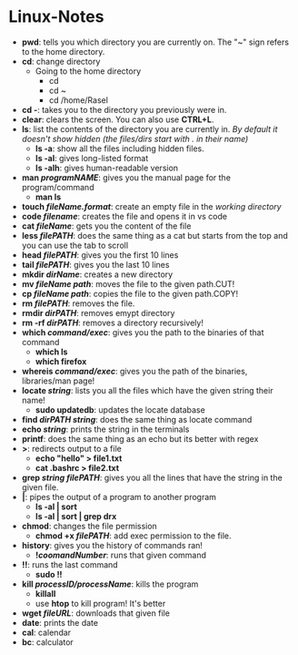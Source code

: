 # Linux-Notes

- **pwd**: tells you which directory you are currently on. The "~" sign refers to the home directory. 
- **cd**: change directory
  - Going to the home directory
    - cd 
    - cd ~
    - cd /home/Rasel
- **cd -**: takes you to the directory you previously were in.
- **clear**: clears the screen. You can also use **CTRL+L**.
- **ls**: list the contents of the directory you are currently in. *By default it doesn't show hidden (the files/dirs start with . in their name)*
  - **ls -a**: show all the files including hidden files.
  - **ls -al**: gives long-listed format
  - **ls -alh**: gives human-readable version 
- **man *programNAME***: gives you the manual page for the program/command
  - **man ls**
- **touch *fileName.format***: create an empty file in the *working directory*
- **code *filename***: creates the file and opens it in vs code
- **cat *fileName***: gets you the content of the file
- **less *filePATH***: does the same thing as a cat but starts from the top and you can use the tab to scroll
- **head *filePATH***: gives you the first 10 lines
- **tail *filePATH***: gives you the last 10 lines
- **mkdir *dirName***: creates a new directory
- **mv *fileName* *path***: moves the file to the given path.CUT!
- **cp *fileName* *path***: copies the file to the given path.COPY!
- **rm *filePATH***: removes the file.
- **rmdir *dirPATH***: removes emypt directory
- **rm -rf *dirPATH***: removes a directory recursively!
- **which *command/exec***: gives you the path to the binaries of that command
  - **which ls**
  - **which firefox**
- **whereis *command/exec***: gives you the path of the binaries, libraries/man page!
- **locate *string***: lists you all the files which have the given string their name!
  - **sudo updatedb**: updates the locate database
- **find *dirPATH* *string***: does the same thing as locate command
- **echo *string***: prints the string in the terminals
- **printf**: does the same thing as an echo but its better with regex
- **>**: redirects output to a file
  - **echo "hello" > file1.txt**
  - **cat .bashrc > file2.txt**
- **grep *string* *filePATH***: gives you all the lines that have the string in the given file.
- **|**: pipes the output of a program to another program
  - **ls -al | sort**
  - **ls -al | sort | grep drx**
- **chmod**: changes the file permission
  - **chmod +x *filePATH***: add exec permission to the file.
- **history**: gives you the history of commands ran!
  - **!*coomandNumber***: runs that given command
- **!!**: runs the last command
  - **sudo !!**
- **kill *processID/processName***: kills the program
  - **killall**
  - use **htop** to kill program! It's better
- **wget *fileURL***: downloads that given file
- **date**: prints the date
- **cal**: calendar
- **bc**: calculator
